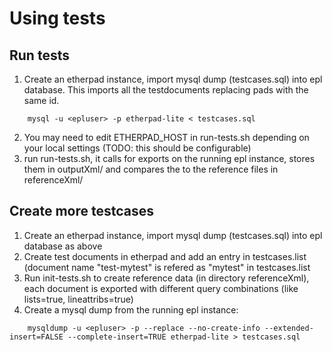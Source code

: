 Using tests
=============

Run tests
----------

1. Create an etherpad instance, import mysql dump (testcases.sql) into epl database. This imports all the testdocuments replacing pads with the same id. 

```
    mysql -u <epluser> -p etherpad-lite < testcases.sql
```

2. You may need to edit ETHERPAD_HOST in run-tests.sh depending on your local settings (TODO: this should be configurable)
3. run run-tests.sh, it calls for exports on the running epl instance, stores them in outputXml/ and compares the to the reference files in referenceXml/

Create more testcases
-------------------

1. Create an etherpad instance, import mysql dump (testcases.sql) into epl database as above
2. Create test documents in etherpad and add an entry in testcases.list (document name "test-mytest" is refered as "mytest" in testcases.list
3. Run init-tests.sh to create reference data (in directory referenceXml), each document is exported with different query combinations (like lists=true, lineattribs=true)
4. Create a mysql dump from the running epl instance:

```
    mysqldump -u <epluser> -p --replace --no-create-info --extended-insert=FALSE --complete-insert=TRUE etherpad-lite > testcases.sql
```
